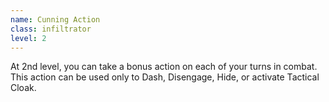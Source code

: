```yaml
---
name: Cunning Action
class: infiltrator
level: 2
---
```

At 2nd level, you can take a bonus action on each of your turns in combat. This action can be used only to Dash, Disengage, Hide, or
activate Tactical Cloak.
